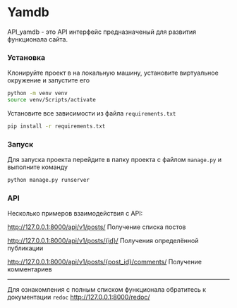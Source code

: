 # Yamdb
API_yamdb - это API интерфейс предназначеный для развития функционала сайта.


### Установка
Клонируйте проект в на локальную машину, установите виртуальное окружение и запустите его
```sh
python -m venv venv
source venv/Scripts/activate
```
Установите все зависимости из файла ```requirements.txt```
```sh
pip install -r requirements.txt
```
### Запуск
Для запуска проекта перейдите в папку проекта с файлом ```manage.py``` 
и выполните команду 

```sh
python manage.py runserver 
```
### API
Несколько примеров взаимодействия c API:

http://127.0.0.1:8000/api/v1/posts/
Получение списка постов

http://127.0.0.1:8000/api/v1/posts/{id}/
Получения определённой публикации

http://127.0.0.1:8000/api/v1/posts/{post_id}/comments/
Получение комментариев

____________
Для ознакомления с полным списком функционала обратитесь к документации ```redoc```
http://127.0.0.1:8000/redoc/
